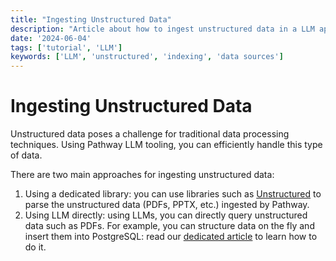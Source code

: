 ```yaml
---
title: "Ingesting Unstructured Data"
description: "Article about how to ingest unstructured data in a LLM app."
date: '2024-06-04'
tags: ['tutorial', 'LLM']
keywords: ['LLM', 'unstructured', 'indexing', 'data sources']
---
```


# Ingesting Unstructured Data

Unstructured data poses a challenge for traditional data processing techniques.
Using Pathway LLM tooling, you can efficiently handle this type of data.

There are two main approaches for ingesting unstructured data:
1. Using a dedicated library: you can use libraries such as [Unstructured](https://unstructured.io/) to parse the unstructured data (PDFs, PPTX, etc.) ingested by Pathway.
2. Using LLM directly: using LLMs, you can directly query unstructured data such as PDFs. For example, you can structure data on the fly and insert them into PostgreSQL: read our [dedicated article](/developers/templates/unstructured-to-structured) to learn how to do it.
